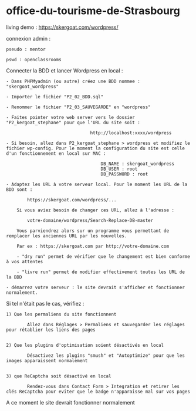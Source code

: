 # office-du-tourisme-de-Strasbourg

living demo : https://skergoat.com/wordpress/

connexion admin : 

	pseudo : mentor
	
	pswd : openclassrooms 


Connecter la BDD et lancer Wordpress en local :  
		
	- Dans PHPMyadmin (ou autre) créez une BDD nommee : "skergoat_wordpress"

	- Importer le fichier "P2_02_BDD.sql"

	- Renommer le fichier "P2_03_SAUVEGARDE" en "wordpress"

	- Faites pointer votre web server vers le dossier "P2_kergoat_stephane" pour que l'URL du site soit : 

									http://localhost:xxxx/wordpress

	- Si besoin, allez dans P2_kergoat_stephane > wordpress et modifiez le fichier wp-config. Pour le moment la configuration du site est celle d'un fonctionnement en local sur MAC : 

										DB_NAME : skergoat_wordpress
										DB_USER : root
										DB_PASSWORD : root  

	- Adaptez les URL à votre serveur local. Pour le moment les URL de la BDD sont : 

			https://skergoat.com/wordpress/... 

		Si vous aviez besoin de changer ces URL, allez à l'adresse :

			votre-domaine/wordpress/Search-Replace-DB-master 

		Vous parviendrez alors sur un programme vous permettant de remplacer les anciennes URL par les nouvelles. 

		Par ex : https://skergoat.com par http://votre-domaine.com

		- "dry run" permet de vérifier que le changement est bien conforme à vos attentes 

		- "livre run" permet de modifier effectivement toutes les URL de la BDD 

	- démarrez votre serveur : le site devrait s'afficher et fonctionner normalement. 


Si tel n'était pas le cas, vérifiez : 


	1) Que les permaliens du site fonctionnent  

			Allez dans Réglages > Permaliens et sauvegarder les réglages pour rétablier les liens des pages 


	2) Que les plugins d'optimisation soient désactivés en local 
		 
			Désactivez les plugins "smush" et "Autoptimize" pour que les images apparaissent normalement


	3) que ReCaptcha soit désactivé en local  

			Rendez-vous dans Contact Form > Integration et retirer les clés ReCaptcha pour eviter que le badge n'apparaisse mal sur vos pages 


A ce moment le site devrait fonctionner normalement 
